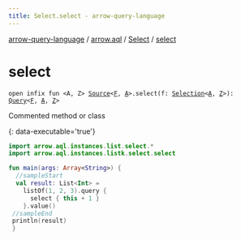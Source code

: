 ```yaml
---
title: Select.select - arrow-query-language
---
```


[arrow-query-language](../../index.html) / [arrow.aql](../index.html) / [Select](index.html) / [select](./select.html)

# select

`open infix fun <A, Z> `[`Source`](../-source.html)`<`[`F`](index.html#F)`, `[`A`](select.html#A)`>.select(f: `[`Selection`](../-selection.html)`<`[`A`](select.html#A)`, `[`Z`](select.html#Z)`>): `[`Query`](../-query/index.html)`<`[`F`](index.html#F)`, `[`A`](select.html#A)`, `[`Z`](select.html#Z)`>`

Commented method or class

{: data-executable='true'}

``` kotlin
import arrow.aql.instances.list.select.*
import arrow.aql.instances.listk.select.select

fun main(args: Array<String>) {
  //sampleStart
  val result: List<Int> =
    listOf(1, 2, 3).query {
      select { this + 1 }
    }.value()
 //sampleEnd
 println(result)
 }
```

